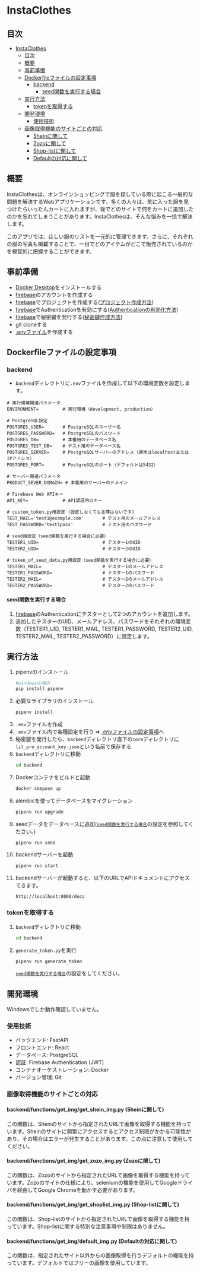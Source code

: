 # InstaClothes

## 目次
- [InstaClothes](#instaclothes)
  - [目次](#目次)
  - [概要](#概要)
  - [事前準備](#事前準備)
  - [Dockerfileファイルの設定事項](#Dockerfileファイルの設定事項)
    - [backend](#backend)
      - [seed関数を実行する場合](#seed関数を実行する場合)
  - [実行方法](#実行方法)
    - [tokenを取得する](#tokenを取得する)
  - [開発環境](#開発環境)
    - [使用技術](#使用技術)
  - [画像取得機能のサイトごとの対応](#画像取得機能のサイトごとの対応)
    - [Sheinに関して](#backendfunctionsget_imgget_shein_img.py-sheinに関して)
    - [Zozoに関して](#backendfunctionsget_imgget_zozo_img.py-zozoに関して)
    - [Shop-listに関して](#backendfunctionsget_imgget_shoplist_img.py-shop-listに関して)
    - [Defaultの対応に関して](#backendfunctionsget_imgdefault_img.py-defaultの対応に関して)

## 概要
InstaClothesは、オンラインショッピングで服を探している際に起こる一般的な問題を解決するWebアプリケーションです。多くの人々は、気に入った服を見つけたらいったんカートに入れますが、後でどのサイトで何をカートに追加したのかを忘れてしまうことがあります。InstaClothesは、そんな悩みを一括で解決します。

このアプリでは、ほしい服のリストを一元的に管理できます。さらに、それぞれの服の写真も掲載することで、一目でどのアイテムがどこで販売されているのかを視覚的に把握することができます。

## 事前準備
- [Docker Desktop](https://www.docker.com/products/docker-desktop)をインストールする
- [firebase](https://firebase.google.com/)のアカウントを作成する
- [firebase](https://firebase.google.com/)でプロジェクトを作成する([プロジェクト作成方法](https://firebase.google.com/docs/projects/learn-more?hl=ja))
- [firebase](https://firebase.google.com/)でAuthenticationを有効にする([Authenticationの有効化方法](https://firebase.google.com/docs/auth/web/password-auth?hl=ja))
- [firebase](https://firebase.google.com/)で秘密鍵を発行する([秘密鍵作成方法](https://firebase.google.com/docs/admin/setup?hl=ja))
- git cloneする
- [.envファイル](#envファイルの設定事項)を作成する

## Dockerfileファイルの設定事項
### backend
- `backend`ディレクトリに`.env`ファイルを作成して以下の環境変数を設定します。
```
# 実行環境関連パラメータ
ENVIRONMENT=         # 実行環境（development, production）

# PostgreSQL設定
POSTGRES_USER=       # PostgreSQLのユーザー名
POSTGRES_PASSWORD=   # PostgreSQLのパスワード
POSTGRES_DB=         # 本番用のデータベース名
POSTGRES_TEST_DB=    # テスト用のデータベース名
POSTGRES_SERVER=     # PostgreSQLサーバーのアドレス（通常はlocalhostまたはIPアドレス）
POSTGRES_PORT=       # PostgreSQLのポート（デフォルトは5432）

# サーバー関連パラメータ
PRODUCT_SEVER_DOMAIN= # 本番用のサーバーのドメイン

# Firebase Web APIキー
API_KEY=             # API認証用のキー

# custom_token.py用設定 (設定しなくても支障はないです)
TEST_MAIL='test1@example.com'       # テスト用のメールアドレス
TEST_PASSWORD='test1pass'           # テスト用のパスワード

# seed用設定（seed関数を実行する場合に必要）
TESTER1_UID=                        # テスター1のUID
TESTER2_UID=                        # テスター2のUID

# token_of_seed_data.py用設定（seed関数を実行する場合に必要）
TESTER1_MAIL=                       # テスター1のメールアドレス
TESTER1_PASSWORD=                   # テスター1のパスワード
TESTER2_MAIL=                       # テスター2のメールアドレス
TESTER2_PASSWORD=                   # テスター2のパスワード
```
#### seed関数を実行する場合
1. [firebase](https://firebase.google.com/)のAuthenticationにテスターとして2つのアカウントを追加します。
2. 追加したテスターのUID、メールアドレス、パスワードをそれぞれの環境変数（TESTER1_UID, TESTER1_MAIL, TESTER1_PASSWORD, TESTER2_UID, TESTER2_MAIL, TESTER2_PASSWORD）に設定します。


## 実行方法
1. pipenvのインストール
    ```bash
    #windowsの場合
    pip install pipenv
    ```
2. 必要なライブラリのインストール
    ```bash
    pipenv install
    ```
3. `.env`ファイルを作成
4. `.env`ファイル内で各種設定を行う
    ⇒ [.envファイルの設定事項](#envファイルの設定事項)へ
5. 秘密鍵を発行したら、`backend`ディレクトリ直下の`core`ディレクトリに`lil_pro_account_key.json`という名前で保存する
6. `backend`ディレクトリに移動
    ```bash
    cd backend
    ```
7. Dockerコンテナをビルドと起動
    ```bash
    docker compose up
    ```
8. alembicを使ってデータベースをマイグレーション
    ```bash
    pipenv run upgrade
    ```
9. seedデータをデータベースに追加([`seed関数を実行する場合`](#seed関数を実行する場合)の設定を参照してください。)
    ```bash
    pipenv run seed
    ```
10. backendサーバーを起動
    ```bash
    pipenv run start
    ```
11. backendサーバーが起動すると、以下のURLでAPIドキュメントにアクセスできます。
    ```
    http://localhost:8000/docs
    ```

### tokenを取得する
1. `backend`ディレクトリに移動
    ```bash
    cd backend
    ```
1. `generate_token.py`を実行
    ```bash
    pipenv run generate_token
    ```
    [`seed関数を実行する場合`](#seed関数を実行する場合)の設定をしてください。

## 開発環境
Windowsでしか動作確認していません。
### 使用技術
- バックエンド: FastAPI
- フロントエンド: React
- データベース: PostgreSQL
- 認証: Firebase Authentication (JWT)
- コンテナオーケストレーション: Docker
- バージョン管理: Git

### 画像取得機能のサイトごとの対応

#### backend/functions/get_img/get_shein_img.py (Sheinに関して)
この関数は、Sheinのサイトから指定されたURLで画像を取得する機能を持っています。Sheinのサイトに頻繁にアクセスするとアクセス制限がかかる可能性があり、その場合はエラーが発生することがあります。この点に注意して使用してください。

#### backend/functions/get_img/get_zozo_img.py (Zozoに関して)
この関数は、Zozoのサイトから指定されたURLで画像を取得する機能を持っています。Zozoのサイトの仕様により、seleniumの機能を使用してGoogleドライバを経由してGoogle Chromeを動かす必要があります。

#### backend/functions/get_img/get_shoplist_img.py (Shop-listに関して)
この関数は、Shop-listのサイトから指定されたURLで画像を取得する機能を持っています。Shop-listに関する特別な注意事項や制限はありません。

#### backend/functions/get_img/default_img.py (Defaultの対応に関して)
この関数は、指定されたサイト以外からの画像取得を行うデフォルトの機能を持っています。デフォルトではフリーの画像を使用しています。
